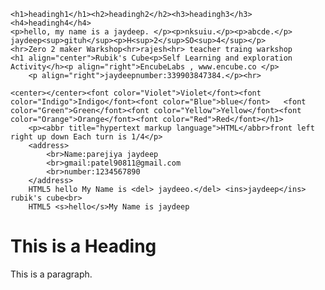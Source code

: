 <!DOCTYPE html>
<html>
<head>
	<title>JAYDEEP</title>
</head>
<body>

	<h1>headingh1</h1><h2>headingh2</h2><h3>headingh3</h3><h4>headingh4</h4>
	<p>hello, my name is a jaydeep. </p><p>nksuiu.</p><p>abcde.</p>
	jaydeep<sup>gituh</sup><p>H<sup>2</sup>SO<sup>4</sup></p>
	<hr>Zero 2 maker Warkshop<hr>rajesh<hr> teacher traing warkshop
	<h1 align="center">Rubik's Cube<p>Self Learning and exploration Activity</h><p align="right">EncubeLabs , www.encube.co </p>
		<p align="right">jaydeepnumber:339903847384.</p><hr>
	
	<center></center><font color="Violet">Violet</font><font color="Indigo">Indigo</font><font color="Blue">blue</font>   <font color="Green">Green</font><font color="Yellow">Yellow</font><font color="Orange">Orange</font><font color="Red">Red</font></h1>  
		<p><abbr title="hypertext markup language">HTML</abbr>front left right up down Each turn is 1/4</p>
		<address>
			<br>Name:parejiya jaydeep
			<br>gmail:patel90811@gmail.com
			<br>number:1234567890
		</address>
		HTML5 hello My Name is <del> jaydeeo.</del> <ins>jaydeep</ins> rubik's cube<br>
		HTML5 <s>hello</s>My Name is jaydeep
<title>Page Title</title>
</head>
<body>

<h1>This is a Heading</h1>
<p>This is a paragraph.</p>


</body>
</html>
